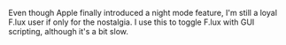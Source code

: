 Even though Apple finally introduced a night mode feature, I'm still a loyal F.lux user if only for the nostalgia. I use this to toggle F.lux with GUI scripting, although it's a bit slow.